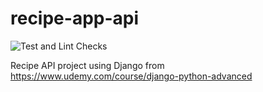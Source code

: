 # recipe-app-api

![Test and Lint Checks](https://github.com/randyL78/recipe-app-api//actions/workflows/checks.yml/badge.svg?event=push)

Recipe API project using Django from https://www.udemy.com/course/django-python-advanced
